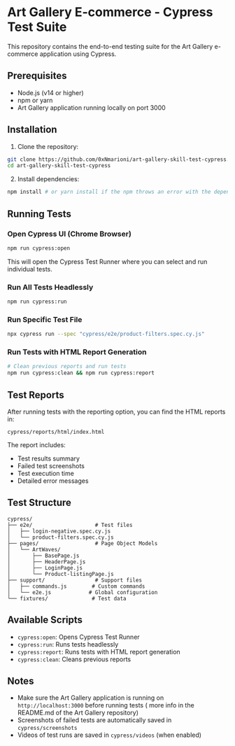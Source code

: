 # Art Gallery E-commerce - Cypress Test Suite

This repository contains the end-to-end testing suite for the Art Gallery e-commerce application using Cypress.

## Prerequisites

- Node.js (v14 or higher)
- npm or yarn
- Art Gallery application running locally on port 3000

## Installation

1. Clone the repository:
```bash
git clone https://github.com/0xNmarioni/art-gallery-skill-test-cypress.git
cd art-gallery-skill-test-cypress
```

2. Install dependencies:
```bash
npm install # or yarn install if the npm throws an error with the dependency snort-log 
```

## Running Tests

### Open Cypress UI (Chrome Browser)
```bash
npm run cypress:open
```
This will open the Cypress Test Runner where you can select and run individual tests.

### Run All Tests Headlessly
```bash
npm run cypress:run
```

### Run Specific Test File
```bash
npx cypress run --spec "cypress/e2e/product-filters.spec.cy.js"
```

### Run Tests with HTML Report Generation
```bash
# Clean previous reports and run tests
npm run cypress:clean && npm run cypress:report
```

## Test Reports

After running tests with the reporting option, you can find the HTML reports in:
```
cypress/reports/html/index.html
```

The report includes:
- Test results summary
- Failed test screenshots
- Test execution time
- Detailed error messages

## Test Structure

```
cypress/
├── e2e/                    # Test files
│   ├── login-negative.spec.cy.js
│   └── product-filters.spec.cy.js
├── pages/                  # Page Object Models
│   └── ArtWaves/
│       ├── BasePage.js
│       ├── HeaderPage.js
│       ├── LoginPage.js
│       └── Product-listingPage.js
├── support/                # Support files
│   ├── commands.js        # Custom commands
│   └── e2e.js            # Global configuration
└── fixtures/              # Test data
```

## Available Scripts

- `cypress:open`: Opens Cypress Test Runner
- `cypress:run`: Runs tests headlessly
- `cypress:report`: Runs tests with HTML report generation
- `cypress:clean`: Cleans previous reports


## Notes

- Make sure the Art Gallery application is running on `http://localhost:3000` before running tests ( more info in the README.md of the Art Gallery repository)
- Screenshots of failed tests are automatically saved in `cypress/screenshots`
- Videos of test runs are saved in `cypress/videos` (when enabled)